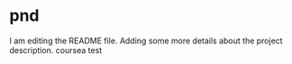 # pnd
I am editing the README file. Adding some more details about the project description.
coursea test

